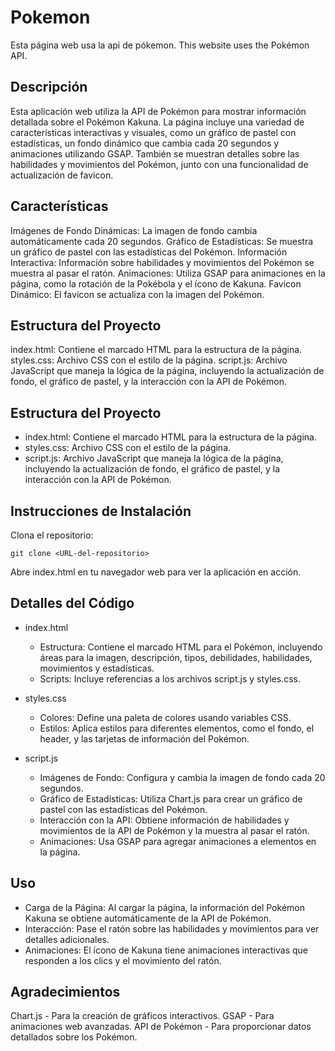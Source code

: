 # Pokemon
Esta página web usa la api de pókemon.  This website uses the Pokémon API.

## Descripción
Esta aplicación web utiliza la API de Pokémon para mostrar información detallada sobre el Pokémon Kakuna. La página incluye una variedad de características interactivas y visuales, como un gráfico de pastel con estadísticas, un fondo dinámico que cambia cada 20 segundos y animaciones utilizando GSAP. También se muestran detalles sobre las habilidades y movimientos del Pokémon, junto con una funcionalidad de actualización de favicon.

## Características
Imágenes de Fondo Dinámicas: La imagen de fondo cambia automáticamente cada 20 segundos.
Gráfico de Estadísticas: Se muestra un gráfico de pastel con las estadísticas del Pokémon.
Información Interactiva: Información sobre habilidades y movimientos del Pokémon se muestra al pasar el ratón.
Animaciones: Utiliza GSAP para animaciones en la página, como la rotación de la Pokébola y el ícono de Kakuna.
Favicon Dinámico: El favicon se actualiza con la imagen del Pokémon.

## Estructura del Proyecto
index.html: Contiene el marcado HTML para la estructura de la página.
styles.css: Archivo CSS con el estilo de la página.
script.js: Archivo JavaScript que maneja la lógica de la página, incluyendo la actualización de fondo, el gráfico de pastel, y la interacción con la API de Pokémon.

## Estructura del Proyecto
- index.html: Contiene el marcado HTML para la estructura de la página.
- styles.css: Archivo CSS con el estilo de la página.
- script.js: Archivo JavaScript que maneja la lógica de la página, incluyendo la actualización de fondo, el gráfico de pastel, y la interacción con la API de Pokémon.

## Instrucciones de Instalación
Clona el repositorio:
```
git clone <URL-del-repositorio>
```
Abre index.html en tu navegador web para ver la aplicación en acción.

## Detalles del Código
- index.html
    - Estructura: Contiene el marcado HTML para el Pokémon, incluyendo áreas para la imagen, descripción, tipos, debilidades, habilidades, movimientos y estadísticas.
    - Scripts: Incluye referencias a los archivos script.js y styles.css.
      
- styles.css
    - Colores: Define una paleta de colores usando variables CSS.
    - Estilos: Aplica estilos para diferentes elementos, como el fondo, el header, y las tarjetas de información del Pokémon.
      
- script.js
    - Imágenes de Fondo: Configura y cambia la imagen de fondo cada 20 segundos.
    - Gráfico de Estadísticas: Utiliza Chart.js para crear un gráfico de pastel con las estadísticas del Pokémon.
    - Interacción con la API: Obtiene información de habilidades y movimientos de la API de Pokémon y la muestra al pasar el ratón.
    - Animaciones: Usa GSAP para agregar animaciones a elementos en la página.
      
## Uso
- Carga de la Página: Al cargar la página, la información del Pokémon Kakuna se obtiene automáticamente de la API de Pokémon.
- Interacción: Pase el ratón sobre las habilidades y movimientos para ver detalles adicionales.
- Animaciones: El ícono de Kakuna tiene animaciones interactivas que responden a los clics y el movimiento del ratón.

## Agradecimientos
Chart.js - Para la creación de gráficos interactivos.
GSAP - Para animaciones web avanzadas.
API de Pokémon - Para proporcionar datos detallados sobre los Pokémon.
